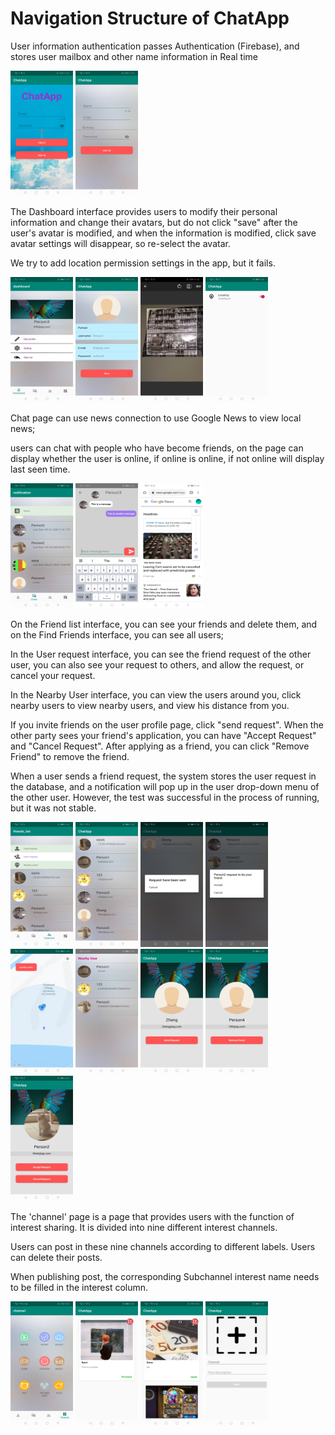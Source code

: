 # Navigation Structure of ChatApp
User information authentication passes Authentication (Firebase), and stores user mailbox and other name information in Real time

  <img src="https://github.com/SimingZheng/ChatApp/blob/master/STRUCTURE%20images/1-2.jpg" height="200" width="100">  <img src="https://github.com/SimingZheng/ChatApp/blob/master/STRUCTURE%20images/1-1.jpg" height="200" width="100">

The Dashboard interface provides users to modify their personal information and change their avatars, but do not click "save" after the user's avatar is modified, and when the information is modified, click save avatar settings will disappear, so re-select the avatar.

We try to add location permission settings in the app, but it fails.

<img src="https://github.com/SimingZheng/ChatApp/blob/master/STRUCTURE%20images/2-1.jpg" height="200" width="100"> <img src="https://github.com/SimingZheng/ChatApp/blob/master/STRUCTURE%20images/2-4.jpg" height="200" width="100">  <img src="https://github.com/SimingZheng/ChatApp/blob/master/STRUCTURE%20images/2-2.jpg" height="200" width="100">  <img src="https://github.com/SimingZheng/ChatApp/blob/master/STRUCTURE%20images/2-3.jpg" height="200" width="100"> 

Chat page can use news connection to use Google News to view local news;

users can chat with people who have become friends, on the page can display whether the user is online, if online is online, if not online will display last seen time.

<img src="https://github.com/SimingZheng/ChatApp/blob/master/STRUCTURE%20images/3-1.jpg" height="200" width="100"> <img src="https://github.com/SimingZheng/ChatApp/blob/master/STRUCTURE%20images/3-2.jpg" height="200" width="100">  <img src="https://github.com/SimingZheng/ChatApp/blob/master/STRUCTURE%20images/3-3.jpg" height="200" width="100">

On the Friend list interface, you can see your friends and delete them, and on the Find Friends interface, you can see all users;

In the User request interface, you can see the friend request of the other user, you can also see your request to others, and allow the request, or cancel your request.

In the Nearby User interface, you can view the users around you, click nearby users to view nearby users, and view his distance from you.

If you invite friends on the user profile page, click "send request". When the other party sees your friend's application, you can have "Accept Request" and "Cancel Request". After applying as a friend, you can click "Remove Friend" to remove the friend.

When a user sends a friend request, the system stores the user request in the database, and a notification will pop up in the user drop-down menu of the other user. However, the test was successful in the process of running, but it was not stable.

<img src="https://github.com/SimingZheng/ChatApp/blob/master/STRUCTURE%20images/4-1.jpg" height="200" width="100"> <img src="https://github.com/SimingZheng/ChatApp/blob/master/STRUCTURE%20images/4-2.jpg" height="200" width="100">  <img src="https://github.com/SimingZheng/ChatApp/blob/master/STRUCTURE%20images/4-3.jpg" height="200" width="100">  <img src="https://github.com/SimingZheng/ChatApp/blob/master/STRUCTURE%20images/4-4.jpg" height="200" width="100"> <img src="https://github.com/SimingZheng/ChatApp/blob/master/STRUCTURE%20images/4-5.jpg" height="200" width="100"> <img src="https://github.com/SimingZheng/ChatApp/blob/master/STRUCTURE%20images/4-6.jpg" height="200" width="100"> <img src="https://github.com/SimingZheng/ChatApp/blob/master/STRUCTURE%20images/6-1.jpg" height="200" width="100">  <img src="https://github.com/SimingZheng/ChatApp/blob/master/STRUCTURE%20images/6-3.jpg" height="200" width="100"> <img src="https://github.com/SimingZheng/ChatApp/blob/master/STRUCTURE%20images/6-2.jpg" height="200" width="100"> 

The 'channel' page is a page that provides users with the function of interest sharing. It is divided into nine different interest channels.

Users can post in these nine channels according to different labels. Users can delete their posts. 

When publishing post, the corresponding Subchannel interest name needs to be filled in the interest column.

<img src="https://github.com/SimingZheng/ChatApp/blob/master/STRUCTURE%20images/5-1.jpg" height="200" width="100"> <img src="https://github.com/SimingZheng/ChatApp/blob/master/STRUCTURE%20images/5-2.jpg" height="200" width="100"> <img src="https://github.com/SimingZheng/ChatApp/blob/master/STRUCTURE%20images/5-3.jpg" height="200" width="100">  <img src="https://github.com/SimingZheng/ChatApp/blob/master/STRUCTURE%20images/5-4.jpg" height="200" width="100">

